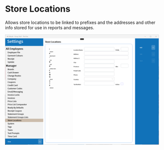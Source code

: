 # Store Locations

Allows store locations to be linked to prefixes and the addresses and other info stored for use in reports and messages.

![Store Locations](../../../.attachments/Documentation/StoreLocations.png "Store Locations")